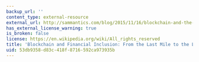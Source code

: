```yaml
---
backup_url: ''
content_type: external-resource
external_url: http://sammantics.com/blog/2015/11/16/blockchain-and-the-big-financial-inclusion-opportunity
has_external_license_warning: true
is_broken: false
license: https://en.wikipedia.org/wiki/All_rights_reserved
title: 'Blockchain and Financial Inclusion: From the Last Mile to the Last Meter'
uid: 53db9358-d83c-418f-8716-592ca973935b
---
```

